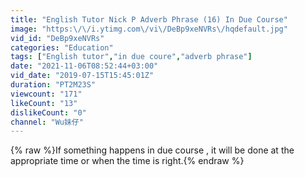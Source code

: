 ```yaml
---
title: "English Tutor Nick P Adverb Phrase (16) In Due Course"
image: "https:\/\/i.ytimg.com\/vi\/DeBp9xeNVRs\/hqdefault.jpg"
vid_id: "DeBp9xeNVRs"
categories: "Education"
tags: ["English tutor","in due coure","adverb phrase"]
date: "2021-11-06T08:52:44+03:00"
vid_date: "2019-07-15T15:45:01Z"
duration: "PT2M23S"
viewcount: "171"
likeCount: "13"
dislikeCount: "0"
channel: "Wu妹仔"
---
```

{% raw %}If something happens in due course , it will be done at the appropriate  time or when the time is right.{% endraw %}
